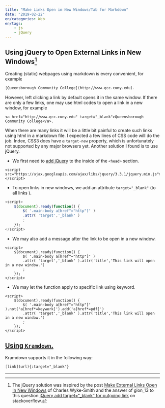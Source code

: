 ```yaml
---
title: "Make Links Open in New Windows/Tab for Markdown"
date: "2019-02-22"
en/categories: Web
en/tags: 
    - js
    - jQuery
---
```


## Using jQuery to Open External Links in New Windows[^1]

Creating (static) webpages using markdown is every convenient, for example

```html
[Queensborough Community College](http://www.qcc.cuny.edu).
```

However, left clicking a link by default opens it in the same window. If there are only a few links, one may use html codes to open a link in a new window, for example

```
<a href="http://www.qcc.cuny.edu" target="_blank">Queensborough Community College</a>.
```

When there are many links it will be a little bit painful to create such links using html in a markdown file. I expected a few lines of CSS code will do the job. Indee, CSS3 does have a `target-new` property, which is unfortunately not supported by any major browsers yet. Another solution I found is to use jQuery.

- We first need to [add jQuery](https://www.w3schools.com/jquery/jquery_get_started.asp) to the inside of the `<head>` section.

```
<script src="https://ajax.googleapis.com/ajax/libs/jquery/3.3.1/jquery.min.js"></script>
```

- To open links in new windows, we add an attribute `target="_blank"` (to all links ).

```js
<script>
  	$(document).ready(function() {
  		$( '.main-body a[href^="http"]' )
        .attr( 'target','_blank' )
  		;
  	});
</script>
```

- We may also add a message after the link to be open in a new window.

```
<script>
  	$(document).ready(function() {
  		$( '.main-body a[href^="http"]' )
        .attr( 'target','_blank' ).attr('title','This link will open in a new window.')
  		;
  	});
</script>
```

- We may let the function apply to specific link using keyword.

```
<script>
  	$(document).ready(function() {
  		$( '.main-body a[href^="http"]' ).not('a[href*=keywork]').add('a[href*=pdf]')
        .attr( 'target','_blank' ).attr('title','This link will open in a new window.')
  		;
  	});
</script>
```

## [Using `Kramdown`.](https://stackoverflow.com/questions/4425198/can-i-create-links-with-target-blank-in-markdown)

Kramdown supports it in the following way:

```
[link](url){:target="_blank"}
```

---
[^1]: The jQuery solution was inspired by the post [Make External Links Open In New Windows](http://www.stylinwithcss.com/blog/post.php?s=2013-02-11-make-external-links-open-in-new-windows) of Charles Wyke-Smith and the answer of gion_13 to this question [jQuery add target=“\_blank” for outgoing link](https://stackoverflow.com/questions/7901679/jquery-add-target-blank-for-outgoing-link?noredirect=1&lq=1) on stackoverflow.
